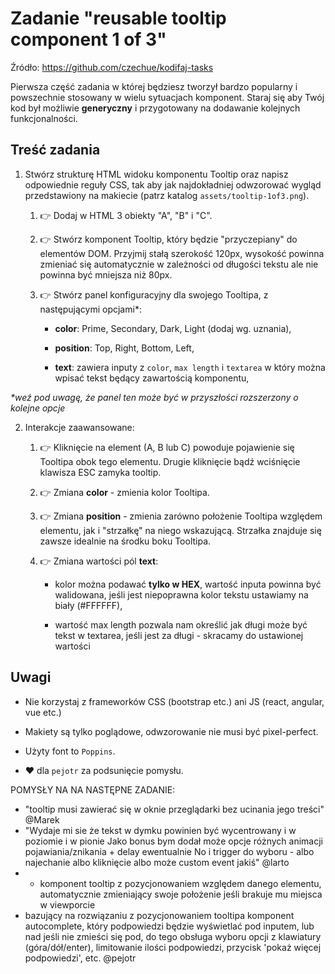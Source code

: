 # Zadanie "reusable tooltip component 1 of 3"

Źródło: https://github.com/czechue/kodifaj-tasks

Pierwsza część zadania w której będziesz tworzył bardzo popularny i powszechnie stosowany w wielu sytuacjach komponent. Staraj się aby Twój kod był możliwie **generyczny** i przygotowany na dodawanie kolejnych funkcjonalności.

## Treść zadania

1. Stwórz strukturę HTML widoku komponentu Tooltip oraz napisz odpowiednie reguły CSS, tak aby jak najdokładniej odwzorować wygląd przedstawiony na makiecie (patrz katalog `assets/tooltip-1of3.png`).

    1. :point_right: Dodaj w HTML 3 obiekty "A", "B" i "C".

    2. :point_right: Stwórz komponent Tooltip, który będzie "przyczepiany" do elementów DOM. Przyjmij stałą szerokość 120px, wysokość powinna zmieniać się automatycznie w zależności od długości tekstu ale nie powinna być mniejsza niż 80px.

    3. :point_right: Stwórz panel konfiguracyjny dla swojego Tooltipa, z następującymi opcjami*:

        - **color**: Prime, Secondary, Dark, Light (dodaj wg. uznania),

        - **position**: Top, Right, Bottom, Left,

        - **text**: zawiera inputy z `color`, `max length` i `textarea` w który można wpisać tekst będący zawartością komponentu,

_*weź pod uwagę, że panel ten może być w przyszłości rozszerzony o kolejne opcje_

2. Interakcje zaawansowane:

    1. :point_right: Kliknięcie na element (A, B lub C) powoduje pojawienie się Tooltipa obok tego elementu. 
    Drugie kliknięcie bądź wciśnięcie klawisza ESC zamyka tooltip.

    2. :point_right: Zmiana **color** - zmienia kolor Tooltipa.

    3. :point_right: Zmiana **position** - zmienia zarówno położenie Tooltipa względem elementu, jak i "strzałkę" na niego wskazującą. Strzałka znajduje się zawsze idealnie na środku boku Tooltipa.

    4. :point_right: Zmiana wartości pól **text**:

        - kolor można podawać **tylko w HEX**, wartość inputa powinna być walidowana, jeśli jest niepoprawna kolor tekstu ustawiamy na biały (#FFFFFF),

        - wartość max length pozwala nam określić jak długi może być tekst w textarea, jeśli jest za długi - skracamy do ustawionej wartości

## Uwagi
    
*   Nie korzystaj z frameworków CSS (bootstrap etc.) ani JS (react, angular, vue etc.)

*   Makiety są tylko poglądowe, odwzorowanie nie musi być pixel-perfect.

*   Użyty font to `Poppins`.

*  :heart: dla `pejotr` za podsunięcie pomysłu.


POMYSŁY NA NA NASTĘPNE ZADANIE:

- "tooltip musi zawierać się w oknie przeglądarki bez ucinania jego treści" @Marek
- "Wydaje mi sie że tekst w dymku powinien być wycentrowany i w poziomie i w pionie
Jako bonus bym dodał może opcje różnych animacji pojawiania/znikania + delay ewentualnie 
No i trigger do wyboru - albo najechanie albo kliknięcie albo może custom event jakiś" @larto
- - komponent tooltip z pozycjonowaniem względem danego elementu, automatycznie zmieniający swoje położenie jeśli brakuje mu miejsca w viewporcie 
- bazujący na rozwiązaniu z pozycjonowaniem tooltipa komponent autocomplete, który podpowiedzi będzie wyświetlać pod inputem, lub nad jeśli nie zmieści się pod, do tego obsługa wyboru opcji z klawiatury (góra/dół/enter), limitowanie ilości podpowiedzi, przycisk 'pokaż więcej podpowiedzi', etc. @pejotr